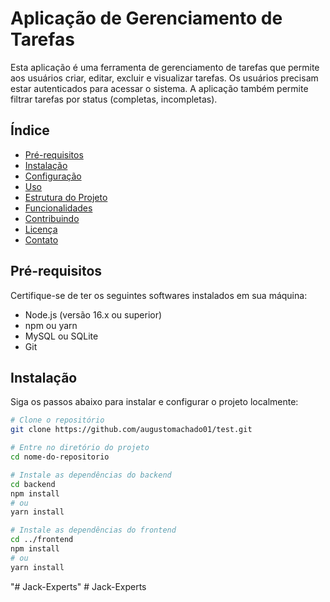 # Aplicação de Gerenciamento de Tarefas

Esta aplicação é uma ferramenta de gerenciamento de tarefas que permite aos usuários criar, editar, excluir e visualizar tarefas. Os usuários precisam estar autenticados para acessar o sistema. A aplicação também permite filtrar tarefas por status (completas, incompletas).

## Índice

- [Pré-requisitos](#pré-requisitos)
- [Instalação](#instalação)
- [Configuração](#configuração)
- [Uso](#uso)
- [Estrutura do Projeto](#estrutura-do-projeto)
- [Funcionalidades](#funcionalidades)
- [Contribuindo](#contribuindo)
- [Licença](#licença)
- [Contato](#contato)

## Pré-requisitos

Certifique-se de ter os seguintes softwares instalados em sua máquina:

- Node.js (versão 16.x ou superior)
- npm ou yarn
- MySQL ou SQLite
- Git

## Instalação

Siga os passos abaixo para instalar e configurar o projeto localmente:

```bash
# Clone o repositório
git clone https://github.com/augustomachado01/test.git

# Entre no diretório do projeto
cd nome-do-repositorio

# Instale as dependências do backend
cd backend
npm install
# ou
yarn install

# Instale as dependências do frontend
cd ../frontend
npm install
# ou
yarn install

```
"# Jack-Experts" 
#   J a c k - E x p e r t s  
 
